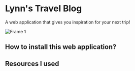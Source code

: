 # Lynn's Travel Blog

A web application that gives you inspiration for your next trip!

![Frame 1](https://github.com/lynnwolters/web-app-from-scratch-lynnwolters/assets/47858242/79e8c002-357a-443e-8497-038ff7e2f88b)

## How to install this web application?

## Resources I used
